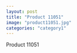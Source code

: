 ```yaml
---
layout: post
title: "Product 11051"
image: "product11051.jpg"
categories: "category1"
---
```

Product 11051
